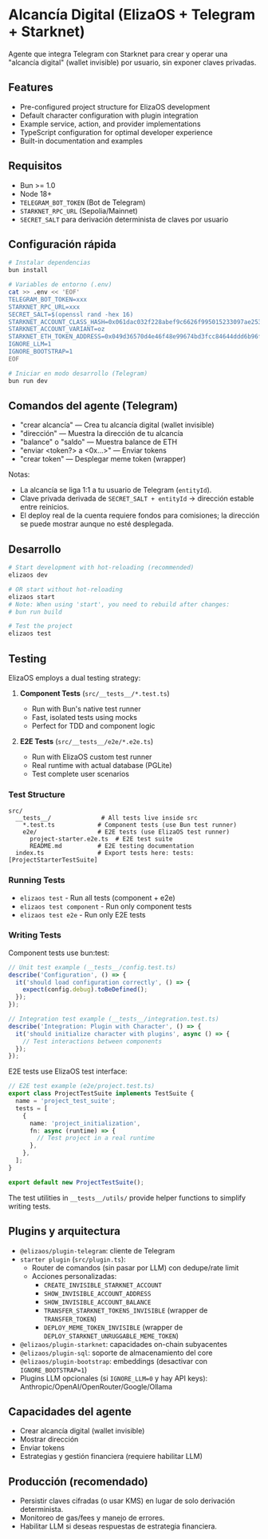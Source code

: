 # Alcancía Digital (ElizaOS + Telegram + Starknet)

Agente que integra Telegram con Starknet para crear y operar una "alcancía digital" (wallet invisible) por usuario, sin exponer claves privadas.

## Features

- Pre-configured project structure for ElizaOS development
- Default character configuration with plugin integration
- Example service, action, and provider implementations
- TypeScript configuration for optimal developer experience
- Built-in documentation and examples

## Requisitos

- Bun >= 1.0
- Node 18+
- `TELEGRAM_BOT_TOKEN` (Bot de Telegram)
- `STARKNET_RPC_URL` (Sepolia/Mainnet)
- `SECRET_SALT` para derivación determinista de claves por usuario

## Configuración rápida

```bash
# Instalar dependencias
bun install

# Variables de entorno (.env)
cat >> .env << 'EOF'
TELEGRAM_BOT_TOKEN=xxx
STARKNET_RPC_URL=xxx
SECRET_SALT=$(openssl rand -hex 16)
STARKNET_ACCOUNT_CLASS_HASH=0x061dac032f228abef9c6626f995015233097ae253a7f72d68552db02f2971b8f
STARKNET_ACCOUNT_VARIANT=oz
STARKNET_ETH_TOKEN_ADDRESS=0x049d36570d4e46f48e99674bd3fcc84644ddd6b96f7c741b1562b82f9e004dc7
IGNORE_LLM=1
IGNORE_BOOTSTRAP=1
EOF

# Iniciar en modo desarrollo (Telegram)
bun run dev
```

## Comandos del agente (Telegram)

- "crear alcancía" — Crea tu alcancía digital (wallet invisible)
- "dirección" — Muestra la dirección de tu alcancía
- "balance" o "saldo" — Muestra balance de ETH
- "enviar <monto> <token?> a <0x...>" — Enviar tokens
- "crear token" — Desplegar meme token (wrapper)

Notas:
- La alcancía se liga 1:1 a tu usuario de Telegram (`entityId`).
- Clave privada derivada de `SECRET_SALT + entityId` → dirección estable entre reinicios.
- El deploy real de la cuenta requiere fondos para comisiones; la dirección se puede mostrar aunque no esté desplegada.

## Desarrollo

```bash
# Start development with hot-reloading (recommended)
elizaos dev

# OR start without hot-reloading
elizaos start
# Note: When using 'start', you need to rebuild after changes:
# bun run build

# Test the project
elizaos test
```

## Testing

ElizaOS employs a dual testing strategy:

1. **Component Tests** (`src/__tests__/*.test.ts`)

   - Run with Bun's native test runner
   - Fast, isolated tests using mocks
   - Perfect for TDD and component logic

2. **E2E Tests** (`src/__tests__/e2e/*.e2e.ts`)
   - Run with ElizaOS custom test runner
   - Real runtime with actual database (PGLite)
   - Test complete user scenarios

### Test Structure

```
src/
  __tests__/              # All tests live inside src
    *.test.ts            # Component tests (use Bun test runner)
    e2e/                 # E2E tests (use ElizaOS test runner)
      project-starter.e2e.ts  # E2E test suite
      README.md          # E2E testing documentation
  index.ts               # Export tests here: tests: [ProjectStarterTestSuite]
```

### Running Tests

- `elizaos test` - Run all tests (component + e2e)
- `elizaos test component` - Run only component tests
- `elizaos test e2e` - Run only E2E tests

### Writing Tests

Component tests use bun:test:

```typescript
// Unit test example (__tests__/config.test.ts)
describe('Configuration', () => {
  it('should load configuration correctly', () => {
    expect(config.debug).toBeDefined();
  });
});

// Integration test example (__tests__/integration.test.ts)
describe('Integration: Plugin with Character', () => {
  it('should initialize character with plugins', async () => {
    // Test interactions between components
  });
});
```

E2E tests use ElizaOS test interface:

```typescript
// E2E test example (e2e/project.test.ts)
export class ProjectTestSuite implements TestSuite {
  name = 'project_test_suite';
  tests = [
    {
      name: 'project_initialization',
      fn: async (runtime) => {
        // Test project in a real runtime
      },
    },
  ];
}

export default new ProjectTestSuite();
```

The test utilities in `__tests__/utils/` provide helper functions to simplify writing tests.

## Plugins y arquitectura

- `@elizaos/plugin-telegram`: cliente de Telegram
- `starter plugin` (`src/plugin.ts`):
  - Router de comandos (sin pasar por LLM) con dedupe/rate limit
  - Acciones personalizadas:
    - `CREATE_INVISIBLE_STARKNET_ACCOUNT`
    - `SHOW_INVISIBLE_ACCOUNT_ADDRESS`
    - `SHOW_INVISIBLE_ACCOUNT_BALANCE`
    - `TRANSFER_STARKNET_TOKENS_INVISIBLE` (wrapper de `TRANSFER_TOKEN`)
    - `DEPLOY_MEME_TOKEN_INVISIBLE` (wrapper de `DEPLOY_STARKNET_UNRUGGABLE_MEME_TOKEN`)
- `@elizaos/plugin-starknet`: capacidades on-chain subyacentes
- `@elizaos/plugin-sql`: soporte de almacenamiento del core
- `@elizaos/plugin-bootstrap`: embeddings (desactivar con `IGNORE_BOOTSTRAP=1`)
- Plugins LLM opcionales (si `IGNORE_LLM=0` y hay API keys): Anthropic/OpenAI/OpenRouter/Google/Ollama

## Capacidades del agente

- Crear alcancía digital (wallet invisible)
- Mostrar dirección
- Enviar tokens
- Estrategias y gestión financiera (requiere habilitar LLM)

## Producción (recomendado)

- Persistir claves cifradas (o usar KMS) en lugar de solo derivación determinista.
- Monitoreo de gas/fees y manejo de errores.
- Habilitar LLM si deseas respuestas de estrategia financiera.

